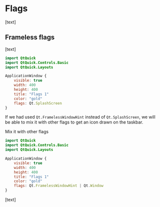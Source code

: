 # Flags

[text]

## Frameless flags

[text]

```qml
import QtQuick
import QtQuick.Controls.Basic
import QtQuick.Layouts

ApplicationWindow {
    visible: true
    width: 400
    height: 400
    title: "Flags 1"
    color: "gold"
    flags: Qt.SplashScreen
}

```

If we had used `Qt.FramelessWindowHint` instead of `Qt.SplashScreen`, we will be able to mix it with other flags to get an icon drawn on the taskbar.

Mix it with other flags

```qml
import QtQuick
import QtQuick.Controls.Basic
import QtQuick.Layouts

ApplicationWindow {
    visible: true
    width: 400
    height: 400
    title: "Flags 1"
    color: "gold"
    flags: Qt.FramelessWindowHint | Qt.Window
}

```

[text]
